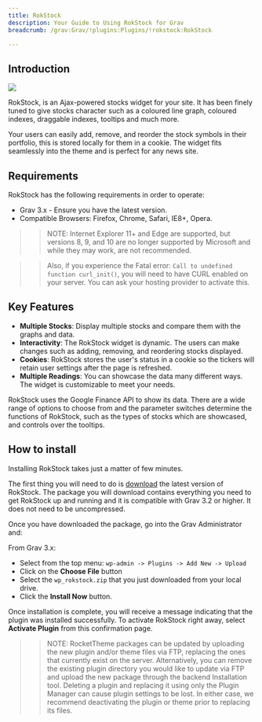 ```yaml
---
title: RokStock
description: Your Guide to Using RokStock for Grav
breadcrumb: /grav:Grav/!plugins:Plugins/!rokstock:RokStock

---
```


Introduction
-----

![][rokstock]

RokStock, is an Ajax-powered stocks widget for your site. It has been finely tuned to give stocks character such as a coloured line graph, coloured indexes, draggable indexes, tooltips and much more.

Your users can easily add, remove, and reorder the stock symbols in their portfolio, this is stored locally for them in a cookie. The widget fits seamlessly into the theme and is perfect for any news site.

Requirements
------------

RokStock has the following requirements in order to operate:

* Grav 3.x - Ensure you have the latest version.
* Compatible Browsers: Firefox, Chrome, Safari, IE8+, Opera.

>> NOTE: Internet Explorer 11+ and Edge are supported, but versions 8, 9, and 10 are no longer supported by Microsoft and while they may work, are not recommended.

>> Also, if you experience the Fatal error: `Call to undefined function curl_init()`, you will need to have CURL enabled on your server. You can ask your hosting provider to activate this.

Key Features
------------

* **Multiple Stocks**: Display multiple stocks and compare them with the graphs and data.
* **Interactivity**: The RokStock widget is dynamic. The users can make changes such as adding, removing, and reordering stocks displayed.
* **Cookies**: RokStock stores the user's status in a cookie so the tickers will retain user settings after the page is refreshed.
* **Multiple Readings**: You can showcase the data many different ways. The widget is customizable to meet your needs.

RokStock uses the Google Finance API to show its data. There are a wide range of options to choose from and the parameter switches determine the functions of RokStock, such as the types of stocks which are showcased, and controls over the tooltips.

How to install
--------------
Installing RokStock takes just a matter of few minutes.

The first thing you will need to do is [download][download] the latest version of RokStock. The package you will download contains everything you need to get RokStock up and running and it is compatible with Grav 3.2 or higher. It does not need to be uncompressed. 

Once you have downloaded the package, go into the Grav Administrator and:

From Grav 3.x:

* Select from the top menu: `wp-admin -> Plugins -> Add New -> Upload`
* Click on the **Choose File** button
* Select the `wp_rokstock.zip` that you just downloaded from your local drive.
* Click the **Install Now** button.

Once installation is complete, you will receive a message indicating that the plugin was installed successfully. To activate RokStock right away, select **Activate Plugin** from this confirmation page.

>> NOTE: RocketTheme packages can be updated by uploading the new plugin and/or theme files via FTP, replacing the ones that currently exist on the server. Alternatively, you can remove the existing plugin directory you would like to update via FTP and upload the new package through the backend Installation tool. Deleting a plugin and replacing it using only the Plugin Manager can cause plugin settings to be lost. In either case, we recommend deactivating the plugin or theme prior to replacing its files.

[featured]: assets/roksprocket-layout.png
[download]: http://www.rockettheme.com/grav-downloads/plugins/club/2620-rokstock
[install]: ../../platform/extensions.md#how-to-install-an-extension
[rokstock]: assets/rokstock.png
[settings]: assets/wp_rokstock_settings.png